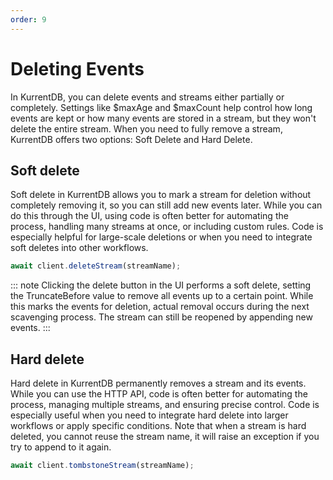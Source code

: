 ```yaml
---
order: 9
---
```


# Deleting Events

In KurrentDB, you can delete events and streams either partially or
completely. Settings like $maxAge and $maxCount help control how long events are
kept or how many events are stored in a stream, but they won't delete the entire
stream.  When you need to fully remove a stream, KurrentDB offers two
options: Soft Delete and Hard Delete.

## Soft delete

Soft delete in KurrentDB allows you to mark a stream for deletion without
completely removing it, so you can still add new events later. While you can do
this through the UI, using code is often better for automating the process,
handling many streams at once, or including custom rules. Code is especially
helpful for large-scale deletions or when you need to integrate soft deletes
into other workflows.

```ts
await client.deleteStream(streamName);
```

::: note 
Clicking the delete button in the UI performs a soft delete, setting the
TruncateBefore value to remove all events up to a certain point.  While this
marks the events for deletion, actual removal occurs during the next scavenging
process.  The stream can still be reopened by appending new events.
:::

## Hard delete

Hard delete in KurrentDB permanently removes a stream and its events. While
you can use the HTTP API, code is often better for automating the process,
managing multiple streams, and ensuring precise control. Code is especially
useful when you need to integrate hard delete into larger workflows or apply
specific conditions. Note that when a stream is hard deleted, you cannot reuse
the stream name, it will raise an exception if you try to append to it again.

```ts
await client.tombstoneStream(streamName);
```
